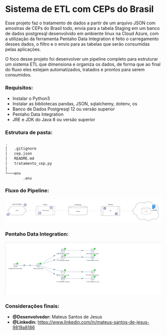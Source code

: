 # Sistema de ETL com CEPs do Brasil
Esse projeto faz o tratamento de dados a partir de um arquivo JSON com amostras de CEPs do Brasil todo,
envia para a tabela Staging em um banco de dados postgresql desenvolvido em ambiente linux na Cloud Azure,
com a utilização da ferramenta Pentaho Data Integration é feito o carregamento desses dados, o filtro e o envio para as tabelas que serão consumidas
pelas aplicações.

O foco desse projeto foi desenvolver um pipeline completo para estruturar um sistema ETL que dimensiona e organiza os dados,
de forma que ao final do fluxo eles estejam automatizados, tratados e prontos para serem consumidos.

### Requisitos:
- Instalar o Python3
- Instalar as bibliotecas pandas, JSON, sqlalchemy, dotenv, os
- Banco de Dados Postgresql 12 ou versão superior
- Pentaho Data Integration
- JRE e JDK do Java 8 ou versão superior

### Estrutura de pasta:
```
.
│   .gitignore
│   cep.json
│   README.md
│   tratamento_cep.py
│
└───env
        .env
```

### Fluxo do Pipeline:
![Descrição da Imagem](img/diagrama.png)

### Pentaho Data Integration:
![Descrição da Imagem](img/pentaho.png)

### Considerações finais:
- **@Desenvolvedor:** Mateus Santos de Jesus
- **@Linkedin:** https://www.linkedin.com/in/mateus-santos-de-jesus-9819a8186